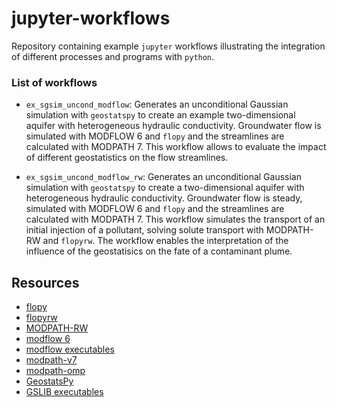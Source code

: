 # jupyter-workflows

Repository containing example ```jupyter``` workflows illustrating the integration of different processes and programs with ```python```.

### List of workflows

- ```ex_sgsim_uncond_modflow```: Generates an unconditional Gaussian simulation with ```geostatspy``` to create an example two-dimensional aquifer with heterogeneous hydraulic conductivity. Groundwater flow is simulated with MODFLOW 6 and ```flopy``` and the streamlines are calculated with MODPATH 7. This workflow allows to evaluate the impact of different geostatistics on the flow streamlines. 

- ```ex_sgsim_uncond_modflow_rw```: Generates an unconditional Gaussian simulation with ```geostatspy``` to create a two-dimensional aquifer with heterogeneous hydraulic conductivity. Groundwater flow is steady, simulated with MODFLOW 6 and ```flopy``` and the streamlines are calculated with MODPATH 7. This workflow simulates the transport of an initial injection of a pollutant, solving solute transport with MODPATH-RW and ```flopyrw```. The workflow enables the interpretation of the influence of the geostatisics on the fate of a contaminant plume. 



## Resources
* [flopy](https://github.com/modflowpy/flopy)
* [flopyrw](https://github.com/modflowpy/flopyrw)
* [MODPATH-RW](https://github.com/upc-ghs/modpath-rw)
* [modflow 6](https://github.com/MODFLOW-USGS/modflow6)
* [modflow executables](https://github.com/MODFLOW-USGS/executables)
* [modpath-v7](https://github.com/MODFLOW-USGS/modpath-v7)
* [modpath-omp](https://github.com/upc-ghs/modpath-omp)
* [GeostatsPy](https://github.com/GeostatsGuy/GeostatsPy)
* [GSLIB executables](https://github.com/upc-ghs/gslib-executables)
